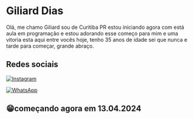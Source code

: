 # Giliard Dias

Olá, me chamo Giliard sou de Curitiba PR estou iniciando agora com está aula em programação e estou adorando esse começo para mim e uma vitoria esta aqui entre vocês hoje, tenho 35 anos de idade sei que nunca e tarde para começar, grande abraço.

## Redes sociais
[![Instagram](https://img.shields.io/badge/-Instagram-%23E4405F?style=for-the-badge&logo=instagram&logoColor=white)](https://www.instagram.com/giliardldias/) 

[![WhatsApp](https://img.shields.io/badge/WhatsApp-25D366?style=for-the-badge&logo=whatsapp&logoColor=white)](https://api.whatsapp.com/send?phone=5541992251849&text="Ola")

## 😁começando agora em 13.04.2024